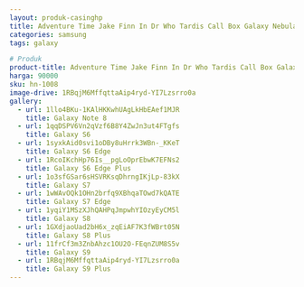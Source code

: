 ```yaml
---
layout: produk-casinghp
title: Adventure Time Jake Finn In Dr Who Tardis Call Box Galaxy Nebula Samsung Galaxy S9 Plus Case
categories: samsung
tags: galaxy

# Produk
product-title: Adventure Time Jake Finn In Dr Who Tardis Call Box Galaxy Nebula Samsung Galaxy S9 Plus Case
harga: 90000
sku: hn-1008
image-drive: 1RBqjM6MffqttaAip4ryd-YI7Lzsrro0a
gallery:
  - url: 1llo4BKu-1KAlHKKwhUAgLkHbEAef1MJR
    title: Galaxy Note 8
  - url: 1qqDSPV6Vn2qVzf6B8Y4ZwJn3ut4FTgfs
    title: Galaxy S6
  - url: 1syxkAid0svi1oDBy8uHrrk3WBn-_KKeT
    title: Galaxy S6 Edge
  - url: 1RcoIKchHp76Is__pgLoOprEbwK7EFNs2
    title: Galaxy S6 Edge Plus
  - url: 1o3sfGSar6sHSVRKsqDhrngIKjLp-83kX
    title: Galaxy S7
  - url: 1wWAvOQk1OHn2brfq9XBhqaTOwd7kQATE
    title: Galaxy S7 Edge
  - url: 1yqiY1MSzXJhQAHPqJmpwhYIOzyEyCM5l
    title: Galaxy S8
  - url: 1GXdjaoUad2bH6x_zqEiAF7K3fWBrt05N
    title: Galaxy S8 Plus
  - url: 11frCf3m3ZnbAhzc1OU2O-FEqnZUM8S5v
    title: Galaxy S9
  - url: 1RBqjM6MffqttaAip4ryd-YI7Lzsrro0a
    title: Galaxy S9 Plus
---
```

